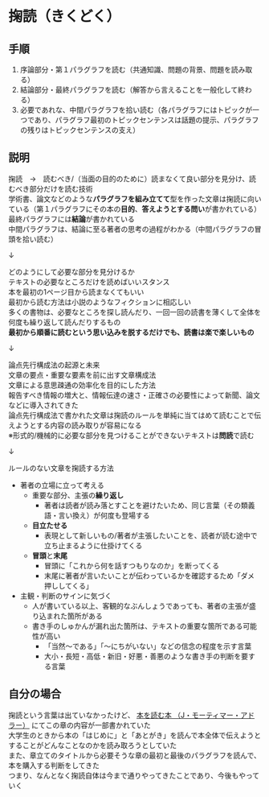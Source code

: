 # 掬読（きくどく）





## 手順

1. 序論部分・第１パラグラフを読む（共通知識、問題の背景、問題を読み取る）
2. 結論部分・最終パラグラフを読む（解答から言えることを一般化して終わる）
3. 必要であれな、中間パラグラフを拾い読む（各パラグラフにはトピックが一つであり、パラグラフ最初のトピックセンテンスは話題の提示、パラグラフの残りはトピックセンテンスの支え）



## 説明

掬読　→　読むべき/（当面の目的のために）読まなくて良い部分を見分け、読むべき部分だけを読む技術  
学術書、論文などのような**パラグラフを組み立てて**型を作った文章は掬読に向いている（第１パラグラフにその本の**目的**、**答えようとする問い**が書かれている）  
最終パラグラフには**結論**が書かれている  
中間パラグラフは、結論に至る著者の思考の過程がわかる（中間パラグラフの冒頭を拾い読む）

↓

どのようにして必要な部分を見分けるか  
テキストの必要なところだけを読めばいいスタンス  
本を最初の1ページ目から読まなくてもいい  
最初から読む方法は小説のようなフィクションに相応しい  
多くの書物は、必要なところを探し読んだり、一回一回の読書を薄くして全体を何度も繰り返して読んだりするもの  
**最初から順番に読むという思い込みを脱するだけでも、読書は楽で楽しいもの**

↓

論点先行構成法の起源と未来  
文章の要点・重要な要素を前に出す文章構成法  
文章による意思疎通の効率化を目的にした方法  
報告すべき情報の増大と、情報伝達の速さ・正確さの必要性によって新聞、論文などに導入されてきた  
論点先行構成法で書かれた文章は掬読のルールを単純に当てはめて読むことで伝えようとする内容の読み取りが容易になる  
※形式的/機械的に必要な部分を見つけることができないテキストは**問読**で読む

↓

ルールのない文章を掬読する方法  

- 著者の立場に立って考える
  - 重要な部分、主張の**繰り返し**
    - 著者は読者が読み落とすことを避けたいため、同じ言葉（その類義語・言い換え）が何度も登場する
  - **目立たせる**
    - 表現として新しいもの/著者が主張したいことを、読者が読む途中で立ち止まるように仕掛けてくる
  - **冒頭**と**末尾**
    - 冒頭に「これから何を話すつもりなのか」を断ってくる
    - 末尾に著者が言いたいことが伝わっているかを確認するため「ダメ押ししてくる」
- 主観・判断のサインに気づく
  - 人が書いている以上、客観的なぶんしょうであっても、著者の主張が盛り込まれた箇所がある
  - 書き手のしゅかんが漏れ出た箇所は、テキストの重要な箇所である可能性が高い
    - 「当然〜である」「〜にちがいない」などの信念の程度を示す言葉
    - 大小・長短・高低・新旧・好悪・善悪のような書き手の判断を要する言葉



## 自分の場合

掬読という言葉は出ていなかったけど、 [本を読む本 （J・モーティマー・アドラー）](https://www.amazon.co.jp/dp/4061592998) にてこの章の内容が一部書かれていた  
大学生のときから本の「はじめに」と「あとがき」を読んで本全体で伝えようとすることがどんなことなのかを読み取ろうとしていた  
また、章立てのタイトルから必要そうな章の最初と最後のパラグラフを読んで、本を購入する判断をしてきた  
つまり、なんとなく掬読自体は今まで通りやってきたことであり、今後もやっていく